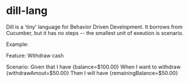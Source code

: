 dill-lang
=========

Dill is a 'tiny' language for Behavior Driven Development.
It borrows from Cucumber, but it has no steps -- the smallest unit of exeution is scenario.

Example:

Feature: Withdraw cash

Scenario:
  Given that I have {balance=$100.00}
  When I want to withdraw {withdrawAmout=$50.00}
  Then I will have {remainingBalance=$50.00}
  
  
